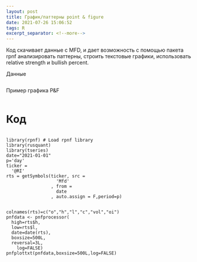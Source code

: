 ```yaml
---
layout: post
title: График/паттерны point & figure
date: 2021-07-26 15:06:52
tags: R
excerpt_separator: <!--more-->
---
```


Код скачивает данные с MFD, и дает возможность c помощью пакета rpnf анализировать паттерны, 
строить текстовые графики, использовать relative strength и bullish percent.
<!--more-->

Данные

<img src="https://raw.githubusercontent.com/Ragve-hub/scribble/gh-pages/images/pnf2.png" alt="">

Пример графика P&F 

<img src="https://raw.githubusercontent.com/Ragve-hub/scribble/gh-pages/images/pnf.png" alt="">

# Код

```

library(rpnf) # Load rpnf library
library(rusquant)
library(tseries)
date="2021-01-01"
p='day'
ticker =
  '@RI'
rts = getSymbols(ticker, src =
                   'Mfd'
                 , from =
                   date
                 , auto.assign = F,period=p)


colnames(rts)=c("o","h","l","c","vol","oi")
pnfdata <- pnfprocessor(
  high=rts$h,
  low=rts$l,
  date=date(rts),
  boxsize=500L,
  reversal=3L,
    log=FALSE)  
pnfplottxt(pnfdata,boxsize=500L,log=FALSE)

```



